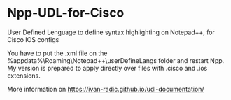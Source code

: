 # Npp-UDL-for-Cisco
User Defined Lenguage to define syntax highlighting on Notepad++, for Cisco IOS configs


You have to put the .xml file on the %appdata%\Roaming\Notepad++\userDefineLangs folder and restart Npp. My version is prepared to apply directly over files with .cisco and .ios extensions.

More information on https://ivan-radic.github.io/udl-documentation/
